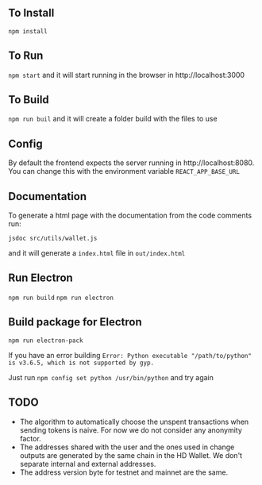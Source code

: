 ## To Install

`npm install`

## To Run

`npm start` and it will start running in the browser in http://localhost:3000

## To Build

`npm run buil` and it will create a folder build with the files to use

## Config

By default the frontend expects the server running in http://localhost:8080.
You can change this with the environment variable `REACT_APP_BASE_URL`

## Documentation

To generate a html page with the documentation from the code comments run:

`jsdoc src/utils/wallet.js`

and it will generate a `index.html` file in `out/index.html`

## Run Electron

`npm run build`
`npm run electron`

## Build package for Electron

`npm run electron-pack`

If you have an error building `Error: Python executable "/path/to/python" is v3.6.5, which is not supported by gyp.`

Just run `npm config set python /usr/bin/python` and try again

## TODO

- The algorithm to automatically choose the unspent transactions when sending tokens is naive. For now we do not consider any anonymity factor.
- The addresses shared with the user and the ones used in change outputs are generated by the same chain in the HD Wallet. We don't separate internal and external addresses.
- The address version byte for testnet and mainnet are the same.
